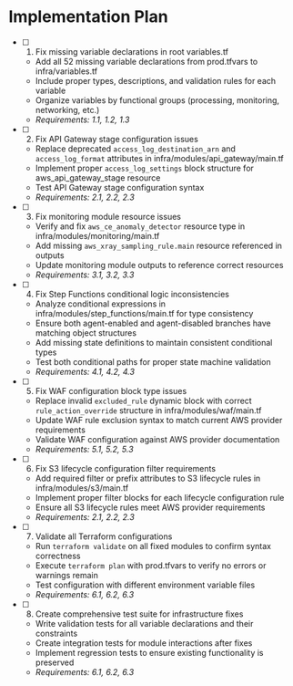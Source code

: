 # Implementation Plan

- [ ] 1. Fix missing variable declarations in root variables.tf
  - Add all 52 missing variable declarations from prod.tfvars to infra/variables.tf
  - Include proper types, descriptions, and validation rules for each variable
  - Organize variables by functional groups (processing, monitoring, networking, etc.)
  - _Requirements: 1.1, 1.2, 1.3_

- [ ] 2. Fix API Gateway stage configuration issues
  - Replace deprecated `access_log_destination_arn` and `access_log_format` attributes in infra/modules/api_gateway/main.tf
  - Implement proper `access_log_settings` block structure for aws_api_gateway_stage resource
  - Test API Gateway stage configuration syntax
  - _Requirements: 2.1, 2.2, 2.3_

- [ ] 3. Fix monitoring module resource issues
  - Verify and fix `aws_ce_anomaly_detector` resource type in infra/modules/monitoring/main.tf
  - Add missing `aws_xray_sampling_rule.main` resource referenced in outputs
  - Update monitoring module outputs to reference correct resources
  - _Requirements: 3.1, 3.2, 3.3_

- [ ] 4. Fix Step Functions conditional logic inconsistencies
  - Analyze conditional expressions in infra/modules/step_functions/main.tf for type consistency
  - Ensure both agent-enabled and agent-disabled branches have matching object structures
  - Add missing state definitions to maintain consistent conditional types
  - Test both conditional paths for proper state machine validation
  - _Requirements: 4.1, 4.2, 4.3_

- [ ] 5. Fix WAF configuration block type issues
  - Replace invalid `excluded_rule` dynamic block with correct `rule_action_override` structure in infra/modules/waf/main.tf
  - Update WAF rule exclusion syntax to match current AWS provider requirements
  - Validate WAF configuration against AWS provider documentation
  - _Requirements: 5.1, 5.2, 5.3_

- [ ] 6. Fix S3 lifecycle configuration filter requirements
  - Add required filter or prefix attributes to S3 lifecycle rules in infra/modules/s3/main.tf
  - Implement proper filter blocks for each lifecycle configuration rule
  - Ensure all S3 lifecycle rules meet AWS provider requirements
  - _Requirements: 2.1, 2.2, 2.3_

- [ ] 7. Validate all Terraform configurations
  - Run `terraform validate` on all fixed modules to confirm syntax correctness
  - Execute `terraform plan` with prod.tfvars to verify no errors or warnings remain
  - Test configuration with different environment variable files
  - _Requirements: 6.1, 6.2, 6.3_

- [ ] 8. Create comprehensive test suite for infrastructure fixes
  - Write validation tests for all variable declarations and their constraints
  - Create integration tests for module interactions after fixes
  - Implement regression tests to ensure existing functionality is preserved
  - _Requirements: 6.1, 6.2, 6.3_